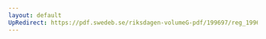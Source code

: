 ```yaml
---
layout: default
UpRedirect: https://pdf.swedeb.se/riksdagen-volumeG-pdf/199697/reg_199697/reg_199697_0275.pdf
---
```

